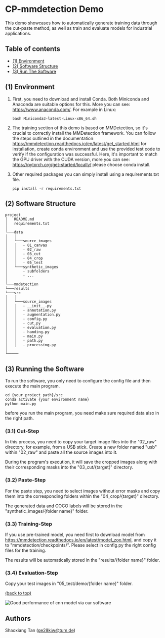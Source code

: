 # CP-mmdetection Demo

This demo showcases how to automatically generate training data through the cut-paste method, as well as train and evaluate models for industrial applications. 

## Table of contents   
- [(1) Environment](#(1)-Environment) 
- [(2) Software Structure](#(2)-Software-Structure) 
- [(3) Run The Software](#(3)-Run-The-Software) 

## (1) Environment

1. First, you need to download and install Conda. Both Miniconda and Anaconda are suitable options for this. More you can see: https://www.anaconda.com/. For example in Linux: 
    ```
    bash Miniconda3-latest-Linux-x86_64.sh
    ```

2. The training section of this demo is based on MMDetection, so it's crucial to correctly install the MMDetection framework. You can follow the steps outlined in the documentation https://mmdetection.readthedocs.io/en/latest/get_started.html for installation, create conda environment and use the provided test code to verify if the configuration was successful. Here, it's important to match the GPU driver with the CUDA version, more you can see: https://pytorch.org/get-started/locally/ please choose conda install. 

3. Other required packages you can simply install using a requirements.txt file.
    ```
    pip install -r requirements.txt
    ```

## (2) Software Structure

```
project
│   README.md
│   requirements.txt
│
└───data
│   │    
│   └───source_images
│   │   - 01_canvas
│   │   - 02_raw
│   │   - 03_cut
│   │   - 04_crop
│   │   - 05_test
│   └───synthetic_images
│       - subfolders
│       - ...
│   
└───mmdetection
└───results
└───src
│   │    
│   └───source_images
│   │   - __init__.py
│   │   - annotation.py
│   │   - augmentation.py
│   │   - config.py
│   │   - cut.py
│   │   - evaluation.py
│   │   - handing.py
│   │   - main.py
│   │   - path.py
│   │   - processing.py
│   
└─────
```

## (3) Running the Software

To run the software, you only need to configure the config file and then execute the main program. 

    cd {your project path}/src
    conda activate {your environment name}
    python main.py
    
before you run the main program, you need make sure required data also in the right path. 

### (3.1) Cut-Step

In this process, you need to copy your target image files into the "02_raw" directory, for example, from a USB stick. Create a new folder named "usb" within "02_raw" and paste all the source images into it. 

During the program's execution, it will save the cropped images along with their corresponding masks into the "03_cut/{target}" directory. 

### (3.2) Paste-Step

For the paste step, you need to select images without error masks and copy them into the corresponding folders within the "04_crop/{target}" directory.

The generated data and COCO labels will be stored in the "synthetic_images/{folder name}" folder.

### (3.3) Training-Step

If you use pre-trained model, you need first to download model from https://mmdetection.readthedocs.io/en/latest/model_zoo.html, and copy it to "mmdetection/checkpoints/". Please select in config.py the right config files for the training. 

The results will be automatically stored in the "results/{folder name}" folder.

### (3.4) Evaluation-Step

Copy your test images in "05_test/demo/{folder name}" folder. 

[(back to top)](#table-of-contents)


![Good performance of cnn model via our software](/readme/test60.png)




## Authors
Shaoxiang Tan (ge28kiw@tum.de)

